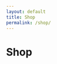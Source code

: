 ```yaml
---
layout: default
title: Shop
permalink: /shop/
---
```


# Shop

<div id="shop-grid" class="row g-4">
  <!-- items will go here -->
</div>
<p id="shop-error" class="text-danger"></p>

<script>
  document.addEventListener('DOMContentLoaded', async () => {
    const grid = document.getElementById('shop-grid')
    const errP = document.getElementById('shop-error')

    try {
      const res = await fetch('/.netlify/functions/get-shop')
      console.log('get-shop response:', res)
      if (!res.ok) throw new Error(`HTTP ${res.status} ${res.statusText}`)
      const items = await res.json()
      console.log('get-shop JSON:', items)

      if (!Array.isArray(items) || items.length === 0) {
        grid.innerHTML = '<p>No items available right now.</p>'
        return
      }

      grid.innerHTML = items.map(item => `
        <div class="col-6 col-md-4">
          <div class="card h-100">
            <div class="card-body d-flex flex-column">
              <h5 class="card-title">${item.name}</h5>
              <p class="card-text">${item.desc}</p>
              <button class="btn btn-primary mt-auto" onclick="buy('${item.key}')">
                Buy for ${item.price}${item.currency}
              </button>
            </div>
          </div>
        </div>
      `).join('')
    } catch (e) {
      console.error(e)
      errP.textContent = 'Error loading shop: ' + e.message
    }
  })

  async function buy(key) {
    try {
      const user = prompt('Enter your Discord ID:')
      const res = await fetch('/.netlify/functions/buy-item', {
        method: 'POST',
        body: JSON.stringify({ user, itemKey: key })
      })
      const json = await res.json()
      console.log('buy-item response:', json)
      if (json.success) {
        alert('Purchase successful!')
      } else {
        alert('Purchase failed: ' + (json.error || 'unknown error'))
      }
    } catch (e) {
      console.error(e)
      alert('Error during purchase: ' + e.message)
    }
  }
</script>

